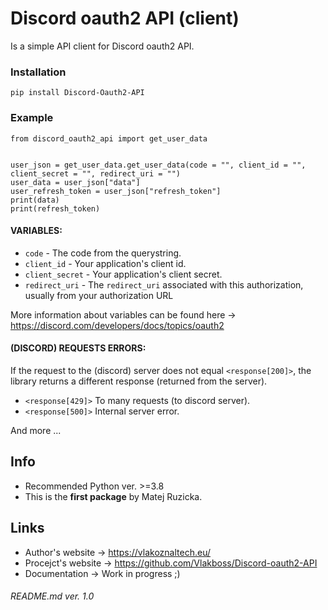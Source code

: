 # **Discord oauth2 API (client)**

Is a simple API client for Discord oauth2 API.

### Installation

```
pip install Discord-Oauth2-API
```

### Example 

```
from discord_oauth2_api import get_user_data


user_json = get_user_data.get_user_data(code = "", client_id = "", client_secret = "", redirect_uri = "")
user_data = user_json["data"]
user_refresh_token = user_json["refresh_token"]
print(data) 
print(refresh_token)
```

#### **VARIABLES**:

- ```code``` - The code from the querystring.
- ```client_id``` - Your application's client id.
- ```client_secret``` - Your application's client secret.
- ```redirect_uri``` - The ```redirect_uri``` associated with this authorization, usually from your authorization URL

More information about variables can be found here -> https://discord.com/developers/docs/topics/oauth2

#### **(DISCORD) REQUESTS ERRORS**:

If the request to the (discord) server does not equal ```<response[200]>```, the library returns a different response (returned from the server).


- ```<response[429]>``` To many requests (to discord server).
- ```<response[500]>``` Internal server error.

And more ...

## Info

- Recommended Python ver. >=3.8
- This is the **first package** by Matej Ruzicka. 

## Links

- Author's website -> https://vlakoznaltech.eu/
- Procejct's website -> https://github.com/Vlakboss/Discord-oauth2-API
- Documentation -> Work in progress ;)

###### README.md ver. 1.0
